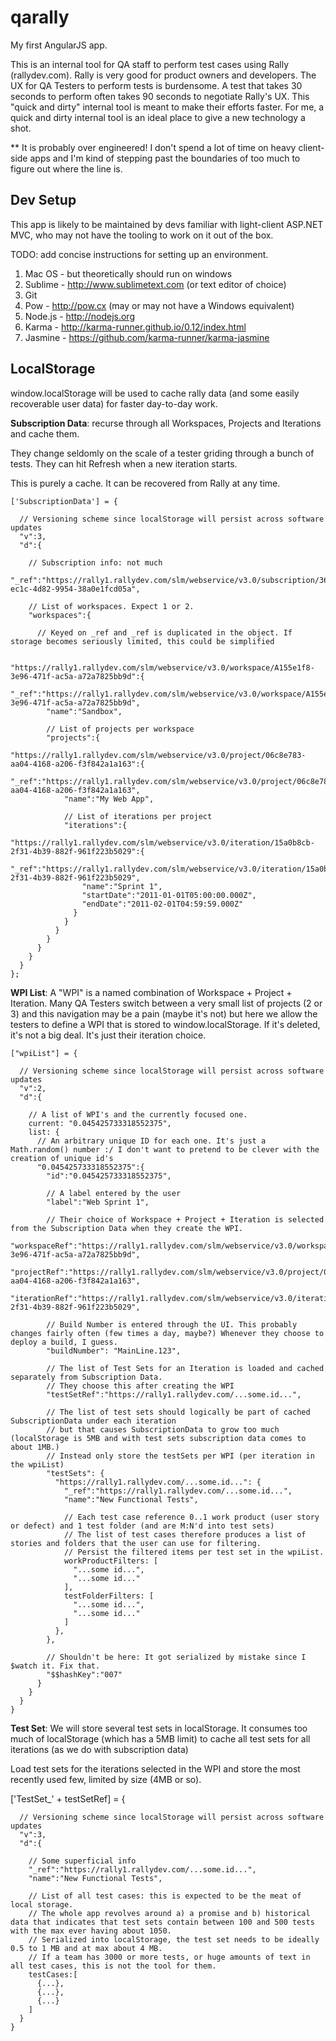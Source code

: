 qarally
=======

My first AngularJS app.

This is an internal tool for QA staff to perform test cases using Rally (rallydev.com). Rally is very good for product owners and developers. The UX for QA Testers to perform tests is burdensome. A test that takes 30 seconds to perform often takes 90 seconds to negotiate Rally's UX. This "quick and dirty" internal tool is meant to make their efforts faster. For me, a quick and dirty internal tool is an ideal place to give a new technology a shot.

** It is probably over engineered! I don't spend a lot of time on heavy client-side apps and I'm kind of stepping past the boundaries of too much to figure out where the line is.

Dev Setup
---------
This app is likely to be maintained by devs familiar with light-client ASP.NET MVC, who may not have the tooling to work on it out of the box.

TODO: add concise instructions for setting up an environment.

1. Mac OS - but theoretically should run on windows
1. Sublime - http://www.sublimetext.com (or text editor of choice)
1. Git
1. Pow - http://pow.cx (may or may not have a Windows equivalent)
1. Node.js - http://nodejs.org
1. Karma - http://karma-runner.github.io/0.12/index.html
1. Jasmine - https://github.com/karma-runner/karma-jasmine

LocalStorage
------------
window.localStorage will be used to cache rally data (and some easily recoverable user data) for faster day-to-day work.

**Subscription Data**: recurse through all Workspaces, Projects and Iterations and cache them.

They change seldomly on the scale of a tester griding through a bunch of tests. They can hit Refresh when a new iteration starts.

This is purely a cache. It can be recovered from Rally at any time.

    ['SubscriptionData'] = {

      // Versioning scheme since localStorage will persist across software updates
      "v":3,
      "d":{

        // Subscription info: not much
        "_ref":"https://rally1.rallydev.com/slm/webservice/v3.0/subscription/365548e8-ec1c-4d82-9954-38a0e1fcd05a",

        // List of workspaces. Expect 1 or 2.
        "workspaces":{

          // Keyed on _ref and _ref is duplicated in the object. If storage becomes seriously limited, this could be simplified

          "https://rally1.rallydev.com/slm/webservice/v3.0/workspace/A155e1f8-3e96-471f-ac5a-a72a7825bb9d":{
            "_ref":"https://rally1.rallydev.com/slm/webservice/v3.0/workspace/A155e1f8-3e96-471f-ac5a-a72a7825bb9d",
            "name":"Sandbox",

            // List of projects per workspace
            "projects":{
              "https://rally1.rallydev.com/slm/webservice/v3.0/project/06c8e783-aa04-4168-a206-f3f842a1a163":{
                "_ref":"https://rally1.rallydev.com/slm/webservice/v3.0/project/06c8e783-aa04-4168-a206-f3f842a1a163",
                "name":"My Web App",

                // List of iterations per project
                "iterations":{
                  "https://rally1.rallydev.com/slm/webservice/v3.0/iteration/15a0b8cb-2f31-4b39-882f-961f223b5029":{
                    "_ref":"https://rally1.rallydev.com/slm/webservice/v3.0/iteration/15a0b8cb-2f31-4b39-882f-961f223b5029",
                    "name":"Sprint 1",
                    "startDate":"2011-01-01T05:00:00.000Z",
                    "endDate":"2011-02-01T04:59:59.000Z"
                  }
                }
              }
            }
          }
        }
      }
    };

**WPI List**: A "WPI" is a named combination of Workspace + Project + Iteration. Many QA Testers switch between a very small list of projects (2 or 3) and this navigation may be a pain (maybe it's not) but here we allow the testers to define a WPI that is stored to window.localStorage. If it's deleted, it's not a big deal. It's just their iteration choice.

    ["wpiList"] = {

      // Versioning scheme since localStorage will persist across software updates
      "v":2,
      "d":{

        // A list of WPI's and the currently focused one.
        current: "0.045425733318552375",
        list: {
          // An arbitrary unique ID for each one. It's just a Math.random() number :/ I don't want to pretend to be clever with the creation of unique id's
          "0.045425733318552375":{
            "id":"0.045425733318552375",

            // A label entered by the user
            "label":"Web Sprint 1",

            // Their choice of Workspace + Project + Iteration is selected from the Subscription Data when they create the WPI.
            "workspaceRef":"https://rally1.rallydev.com/slm/webservice/v3.0/workspace/A155e1f8-3e96-471f-ac5a-a72a7825bb9d",
            "projectRef":"https://rally1.rallydev.com/slm/webservice/v3.0/project/06c8e783-aa04-4168-a206-f3f842a1a163",
            "iterationRef":"https://rally1.rallydev.com/slm/webservice/v3.0/iteration/15a0b8cb-2f31-4b39-882f-961f223b5029",

            // Build Number is entered through the UI. This probably changes fairly often (few times a day, maybe?) Whenever they choose to deploy a build, I guess.
            "buildNumber": "MainLine.123",

            // The list of Test Sets for an Iteration is loaded and cached separately from Subscription Data.
            // They choose this after creating the WPI
            "testSetRef":"https://rally1.rallydev.com/...some.id...",

            // The list of test sets should logically be part of cached SubscriptionData under each iteration
            // but that causes SubscriptionData to grow too much (localStorage is 5MB and with test sets subscription data comes to about 1MB.)
            // Instead only store the testSets per WPI (per iteration in the wpiList)
            "testSets": {
              "https://rally1.rallydev.com/...some.id...": {
                "_ref":"https://rally1.rallydev.com/...some.id...",
                "name":"New Functional Tests",

                // Each test case reference 0..1 work product (user story or defect) and 1 test folder (and are M:N'd into test sets)
                // The list of test cases therefore produces a list of stories and folders that the user can use for filtering.
                // Persist the filtered items per test set in the wpiList.
                workProductFilters: [
                  "...some id...",
                  "...some id..."
                ],
                testFolderFilters: [
                  "...some id...",
                  "...some id..."
                ]
              },
            },

            // Shouldn't be here: It got serialized by mistake since I $watch it. Fix that.
            "$$hashKey":"007"
          }
        }
      }
    }

**Test Set**: We will store several test sets in localStorage. It consumes too much of localStorage (which has a 5MB limit) to cache all test sets for all iterations (as we do with subscription data)

Load test sets for the iterations selected in the WPI and store the most recently used few, limited by size (4MB or so).

   ['TestSet_' + testSetRef] = {

      // Versioning scheme since localStorage will persist across software updates
      "v":3,
      "d":{

        // Some superficial info
        "_ref":"https://rally1.rallydev.com/...some.id...",
        "name":"New Functional Tests",

        // List of all test cases: this is expected to be the meat of local storage.
        // The whole app revolves around a) a promise and b) historical data that indicates that test sets contain between 100 and 500 tests with the max ever having about 1050.
        // Serialized into localStorage, the test set needs to be ideally 0.5 to 1 MB and at max about 4 MB.
        // If a team has 3000 or more tests, or huge amounts of text in all test cases, this is not the tool for them.
        testCases:[
          {...},
          {...},
          {...}
        ]
      }
    }



